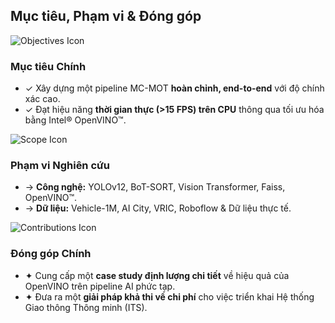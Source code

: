 <!--
  Slide này sử dụng bố cục 3 cột để trình bày Mục tiêu, Phạm vi, và Đóng góp.
  Mỗi cột được nhấn mạnh bằng một icon lớn và tiêu đề rõ ràng.
  Màu sắc và font chữ tiếp tục tuân thủ theme công nghệ đã định.
-->
<section 
  data-background-image="/images/backgrounds/agenda-bg.png" 
  data-background-opacity="1"
  class="h-full"
>
  <div class="w-full h-full flex flex-col justify-center">
    <h2 class="text-center !text-7xl mb-16">Mục tiêu, Phạm vi & Đóng góp</h2>
    <div class="grid grid-cols-1 md:grid-cols-3 gap-10 w-full max-w-9xl mx-auto">
      <!-- CỘT 1: MỤC TIÊU CHÍNH (OBJECTIVES) -->
      <div class="fragment" data-fragment-index="1">
        <div class="bg-tech-card/50 p-8 rounded-lg h-full border border-tech-subtle/20">
          <!-- Icon -->
          <img src="images/agenda-icons/icon-problem.png" class="h-20 w-20 mx-auto mb-6" alt="Objectives Icon"/>
          <h3 class="!text-5xl text-center !text-tech-highlight">Mục tiêu Chính</h3>
          <ul class="text-3xl space-y-4 mt-6">
            <li class="flex items-start text-white font-semibold">
              <span class="text-tech-highlight font-bold mr-3 mt-1">&#10003;</span>
              <span>Xây dựng một pipeline MC-MOT <strong class="!text-tech-highlight">hoàn chỉnh, end-to-end</strong> với độ chính xác cao.</span>
            </li>
            <li class="flex items-start text-white font-semibold">
              <span class="text-tech-highlight font-bold mr-3 mt-1">&#10003;</span>
              <span>Đạt hiệu năng <strong class="!text-tech-highlight">thời gian thực (&gt;15 FPS) trên CPU</strong> thông qua tối ưu hóa bằng Intel® OpenVINO™.</span>
            </li>        </ul>
        </div>
      </div>
      <!-- CỘT 2: PHẠM VI NGHIÊN CỨU (SCOPE) -->
      <div class="fragment" data-fragment-index="2">
        <div class="bg-tech-card/50 p-8 rounded-lg h-full border border-tech-subtle/20">
          <!-- Icon -->
          <img src="images/icons/icon-scope.png" class="h-20 w-20 mx-auto mb-6" alt="Scope Icon"/>
          <h3 class="!text-5xl text-center !text-tech-highlight">Phạm vi Nghiên cứu</h3>
          <ul class="text-3xl space-y-4 mt-6">
            <li class="flex items-start text-white font-semibold">
              <span class="text-tech-highlight font-bold mr-3 mt-1">&rarr;</span>
              <span><strong class="!text-tech-highlight">Công nghệ:</strong> YOLOv12, BoT-SORT, Vision Transformer, Faiss, OpenVINO™.</span>
            </li>
            <li class="flex items-start text-white font-semibold">
              <span class="text-tech-highlight font-bold mr-3 mt-1">&rarr;</span>
              <span><strong class="!text-tech-highlight">Dữ liệu:</strong> Vehicle-1M, AI City, VRIC, Roboflow & Dữ liệu thực tế.</span>
            </li>        </ul>
        </div>
      </div>
      <!-- CỘT 3: ĐÓNG GÓP (CONTRIBUTIONS) -->
      <div class="fragment" data-fragment-index="3">
        <div class="bg-tech-card/50 p-8 rounded-lg h-full border border-tech-subtle/20">
          <!-- Icon -->
          <img src="images/icons/icon-contribution.png" class="h-20 w-20 mx-auto mb-6" alt="Contributions Icon"/>
          <h3 class="!text-5xl text-center !text-tech-highlight">Đóng góp Chính</h3>
          <ul class="text-3xl space-y-4 mt-6">
            <li class="flex items-start text-white font-bold">
              <span class="text-tech-highlight font-bold mr-3 mt-1">&#10022;</span>
              <span>Cung cấp một <strong class="!text-tech-highlight">case study định lượng chi tiết</strong> về hiệu quả của OpenVINO trên pipeline AI phức tạp.</span>
            </li>
            <li class="flex items-start text-white font-bold">
              <span class="text-tech-highlight font-bold mr-3 mt-1">&#10022;</span>
              <span>Đưa ra một <strong class="!text-tech-highlight">giải pháp khả thi về chi phí</strong> cho việc triển khai Hệ thống Giao thông Thông minh (ITS).</span>
            </li>        </ul>
        </div>
      </div>
    </div>
  </div>
</section>

